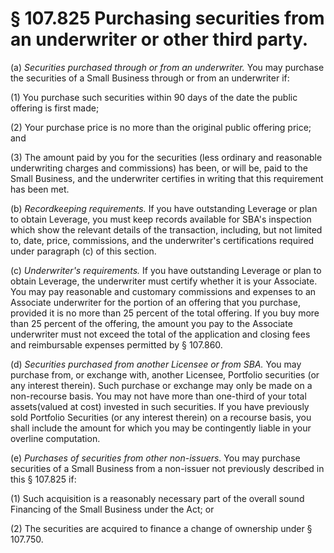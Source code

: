 # § 107.825   Purchasing securities from an underwriter or other third party.

(a) *Securities purchased through or from an underwriter.* You may purchase the securities of a Small Business through or from an underwriter if: 


(1) You purchase such securities within 90 days of the date the public offering is first made; 


(2) Your purchase price is no more than the original public offering price; and 


(3) The amount paid by you for the securities (less ordinary and reasonable underwriting charges and commissions) has been, or will be, paid to the Small Business, and the underwriter certifies in writing that this requirement has been met. 


(b) *Recordkeeping requirements.* If you have outstanding Leverage or plan to obtain Leverage, you must keep records available for SBA's inspection which show the relevant details of the transaction, including, but not limited to, date, price, commissions, and the underwriter's certifications required under paragraph (c) of this section. 


(c) *Underwriter's requirements.* If you have outstanding Leverage or plan to obtain Leverage, the underwriter must certify whether it is your Associate. You may pay reasonable and customary commissions and expenses to an Associate underwriter for the portion of an offering that you purchase, provided it is no more than 25 percent of the total offering. If you buy more than 25 percent of the offering, the amount you pay to the Associate underwriter must not exceed the total of the application and closing fees and reimbursable expenses permitted by § 107.860. 


(d) *Securities purchased from another Licensee or from SBA.* You may purchase from, or exchange with, another Licensee, Portfolio securities (or any interest therein). Such purchase or exchange may only be made on a non-recourse basis. You may not have more than one-third of your total assets(valued at cost) invested in such securities. If you have previously sold Portfolio Securities (or any interest therein) on a recourse basis, you shall include the amount for which you may be contingently liable in your overline computation. 


(e) *Purchases of securities from other non-issuers.* You may purchase securities of a Small Business from a non-issuer not previously described in this § 107.825 if: 


(1) Such acquisition is a reasonably necessary part of the overall sound Financing of the Small Business under the Act; or 


(2) The securities are acquired to finance a change of ownership under § 107.750. 




